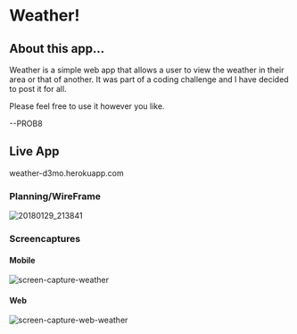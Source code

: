 # Weather!

## About this app...
Weather is a simple web app that allows a user to view the weather in their area or that of another. It was part of a coding challenge and I have decided to post it for all. 

Please feel free to use it however you like.

--PROB8 


## Live App
weather-d3mo.herokuapp.com


### Planning/WireFrame
![20180129_213841](https://user-images.githubusercontent.com/26694930/35546858-18859ee0-0544-11e8-9894-427fe29266ca.jpg)


### Screencaptures

#### Mobile
![screen-capture-weather](https://user-images.githubusercontent.com/26694930/35713972-25e4e5a4-0798-11e8-8aa2-fa9dbb381072.png)

#### Web
![screen-capture-web-weather](https://user-images.githubusercontent.com/26694930/35713828-791f499a-0797-11e8-8bba-338ccaf2358e.png)



